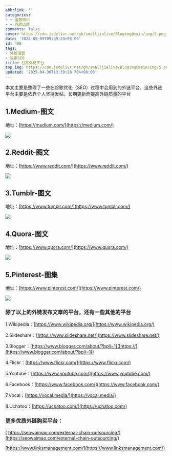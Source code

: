 ```yaml
---
abbrlink: ''
categories:
- - 运营知识
- - 谷歌运营
comments: false
cover: https://cdn.jsdelivr.net/gh/smalljialive/Blogimg@main/img/5.png
date: '2024-09-09T09:09:23+08:00'
id: 408
tags:
- 外贸运营
- 谷歌SEO
title: 谷歌外链平台
top_img: https://cdn.jsdelivr.net/gh/smalljialive/Blogimg@main/img/5.png
updated: '2025-04-30T13:39:28.704+08:00'
---
```

本文主要是整理了一些在谷歌优化（SEO）过程中会用到的外链平台，这些外链平台主要是依靠个人坚持发帖，长期更新而提高外链质量的平台

## 1.Medium-图文

地址：[https://medium.com/](https://medium.com/)

![](https://cdn.jsdelivr.net/gh/smalljialive/Blogimg@main/img/6.png)

## 2.Reddit-图文

地址：[https://www.reddit.com/](https://www.reddit.com/)

![](https://cdn.jsdelivr.net/gh/smalljialive/Blogimg@main/img/10.png)

## 3.Tumblr-图文

地址：[https://www.tumblr.com/](https://www.tumblr.com/)

![](https://cdn.jsdelivr.net/gh/smalljialive/Blogimg@main/img/7.png)

## 4.Quora-图文

地址：[https://www.quora.com/](https://www.quora.com/)

![](https://cdn.jsdelivr.net/gh/smalljialive/Blogimg@main/img/9.png)

## 5.Pinterest-图集

地址：[https://www.pinterest.com/](https://www.pinterest.com/)

![](https://cdn.jsdelivr.net/gh/smalljialive/Blogimg@main/img/8.png)

### 除了以上的外链发布文章的平台，还有一些其他的平台

1.Wikipedia：[https://www.wikipedia.org/](https://www.wikipedia.org/)

2.Slideshare：[https://www.slideshare.net/](https://www.slideshare.net/)

3.Blogger：[https://www.blogger.com/about/?bpli=1]([https://](https://www.blogger.com/about/?bpli=1))

4.Flickr：[https://www.flickr.com/](https://www.flickr.com/)

5.Youtube：[https://www.youtube.com/](https://www.youtube.com/)

6.Facebook：[https://www.facebook.com/](https://www.facebook.com/)

7.Vocal：[https://vocal.media/](https://vocal.media/)

8.Uchatoo：[https://uchatoo.com/](https://uchatoo.com/)

### 更多优质外链购买平台：

[ https://seowaimao.com/external-chain-outsourcing/](https://seowaimao.com/external-chain-outsourcing/)

[https://www.linksmanagement.com/](https://www.linksmanagement.com/)
